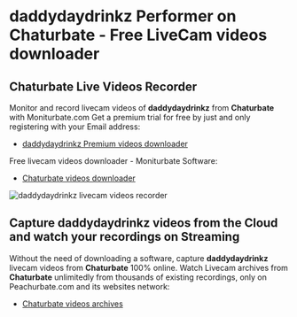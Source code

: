# daddydaydrinkz Performer on Chaturbate - Free LiveCam videos downloader

## Chaturbate Live Videos Recorder

Monitor and record livecam videos of **daddydaydrinkz** from **Chaturbate** with Moniturbate.com
Get a premium trial for free by just and only registering with your Email address:
* [daddydaydrinkz Premium videos downloader](https://moniturbate.com/request-demo-licence-key.html)

Free livecam videos downloader - Moniturbate Software:
* [Chaturbate videos downloader](https://moniturbate.com/moniturbate-download-software.html)

![daddydaydrinkz livecam videos recorder](https://peachurnet.com/templates/moniturbate-software.png)


## Capture daddydaydrinkz videos from the Cloud and watch your recordings on Streaming

Without the need of downloading a software, capture **daddydaydrinkz** livecam videos from **Chaturbate** 100% online.
Watch Livecam archives from **Chaturbate** unlimitedly from thousands of existing recordings, only on Peachurbate.com and its websites network:
* [Chaturbate videos archives](https://peachurnet.com/)